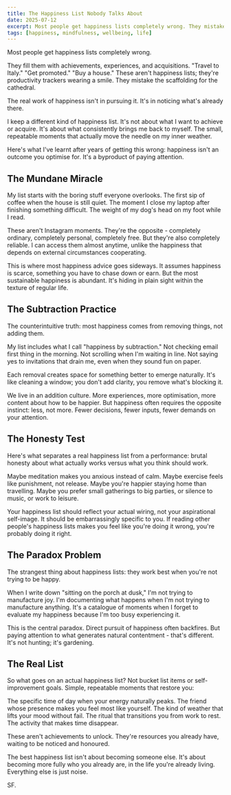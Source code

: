```yaml
---
title: The Happiness List Nobody Talks About
date: 2025-07-12
excerpt: Most people get happiness lists completely wrong. They mistake the scaffolding for the cathedral. The real work of happiness isn't in pursuing it; it's in noticing what's already there.
tags: [happiness, mindfulness, wellbeing, life]
---
```


Most people get happiness lists completely wrong.

They fill them with achievements, experiences, and acquisitions. "Travel to Italy." "Get promoted." "Buy a house." These aren't happiness lists; they're productivity trackers wearing a smile. They mistake the scaffolding for the cathedral.

The real work of happiness isn't in pursuing it. It's in noticing what's already there.

I keep a different kind of happiness list. It's not about what I want to achieve or acquire. It's about what consistently brings me back to myself. The small, repeatable moments that actually move the needle on my inner weather.

Here's what I've learnt after years of getting this wrong: happiness isn't an outcome you optimise for. It's a byproduct of paying attention.

## The Mundane Miracle

My list starts with the boring stuff everyone overlooks. The first sip of coffee when the house is still quiet. The moment I close my laptop after finishing something difficult. The weight of my dog's head on my foot while I read.

These aren't Instagram moments. They're the opposite - completely ordinary, completely personal, completely free. But they're also completely reliable. I can access them almost anytime, unlike the happiness that depends on external circumstances cooperating.

This is where most happiness advice goes sideways. It assumes happiness is scarce, something you have to chase down or earn. But the most sustainable happiness is abundant. It's hiding in plain sight within the texture of regular life.

## The Subtraction Practice

The counterintuitive truth: most happiness comes from removing things, not adding them.

My list includes what I call "happiness by subtraction." Not checking email first thing in the morning. Not scrolling when I'm waiting in line. Not saying yes to invitations that drain me, even when they sound fun on paper.

Each removal creates space for something better to emerge naturally. It's like cleaning a window; you don't add clarity, you remove what's blocking it.

We live in an addition culture. More experiences, more optimisation, more content about how to be happier. But happiness often requires the opposite instinct: less, not more. Fewer decisions, fewer inputs, fewer demands on your attention.

## The Honesty Test

Here's what separates a real happiness list from a performance: brutal honesty about what actually works versus what you think should work.

Maybe meditation makes you anxious instead of calm. Maybe exercise feels like punishment, not release. Maybe you're happier staying home than travelling. Maybe you prefer small gatherings to big parties, or silence to music, or work to leisure.

Your happiness list should reflect your actual wiring, not your aspirational self-image. It should be embarrassingly specific to you. If reading other people's happiness lists makes you feel like you're doing it wrong, you're probably doing it right.

## The Paradox Problem

The strangest thing about happiness lists: they work best when you're not trying to be happy.

When I write down "sitting on the porch at dusk," I'm not trying to manufacture joy. I'm documenting what happens when I'm not trying to manufacture anything. It's a catalogue of moments when I forget to evaluate my happiness because I'm too busy experiencing it.

This is the central paradox. Direct pursuit of happiness often backfires. But paying attention to what generates natural contentment - that's different. It's not hunting; it's gardening.

## The Real List

So what goes on an actual happiness list? Not bucket list items or self-improvement goals. Simple, repeatable moments that restore you:

The specific time of day when your energy naturally peaks. The friend whose presence makes you feel most like yourself. The kind of weather that lifts your mood without fail. The ritual that transitions you from work to rest. The activity that makes time disappear.

These aren't achievements to unlock. They're resources you already have, waiting to be noticed and honoured.

The best happiness list isn't about becoming someone else. It's about becoming more fully who you already are, in the life you're already living. Everything else is just noise.

SF.
